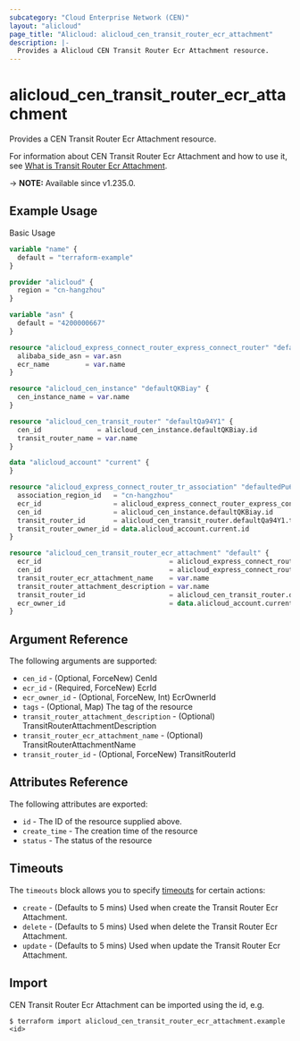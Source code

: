 ```yaml
---
subcategory: "Cloud Enterprise Network (CEN)"
layout: "alicloud"
page_title: "Alicloud: alicloud_cen_transit_router_ecr_attachment"
description: |-
  Provides a Alicloud CEN Transit Router Ecr Attachment resource.
---
```


# alicloud_cen_transit_router_ecr_attachment

Provides a CEN Transit Router Ecr Attachment resource.



For information about CEN Transit Router Ecr Attachment and how to use it, see [What is Transit Router Ecr Attachment](https://www.alibabacloud.com/help/en/).

-> **NOTE:** Available since v1.235.0.

## Example Usage

Basic Usage

```terraform
variable "name" {
  default = "terraform-example"
}

provider "alicloud" {
  region = "cn-hangzhou"
}

variable "asn" {
  default = "4200000667"
}

resource "alicloud_express_connect_router_express_connect_router" "defaultO8Hcfx" {
  alibaba_side_asn = var.asn
  ecr_name         = var.name
}

resource "alicloud_cen_instance" "defaultQKBiay" {
  cen_instance_name = var.name
}

resource "alicloud_cen_transit_router" "defaultQa94Y1" {
  cen_id              = alicloud_cen_instance.defaultQKBiay.id
  transit_router_name = var.name
}

data "alicloud_account" "current" {
}

resource "alicloud_express_connect_router_tr_association" "defaultedPu6c" {
  association_region_id   = "cn-hangzhou"
  ecr_id                  = alicloud_express_connect_router_express_connect_router.defaultO8Hcfx.id
  cen_id                  = alicloud_cen_instance.defaultQKBiay.id
  transit_router_id       = alicloud_cen_transit_router.defaultQa94Y1.transit_router_id
  transit_router_owner_id = data.alicloud_account.current.id
}

resource "alicloud_cen_transit_router_ecr_attachment" "default" {
  ecr_id                                = alicloud_express_connect_router_express_connect_router.defaultO8Hcfx.id
  cen_id                                = alicloud_express_connect_router_tr_association.defaultedPu6c.cen_id
  transit_router_ecr_attachment_name    = var.name
  transit_router_attachment_description = var.name
  transit_router_id                     = alicloud_cen_transit_router.defaultQa94Y1.transit_router_id
  ecr_owner_id                          = data.alicloud_account.current.id
}
```

## Argument Reference

The following arguments are supported:
* `cen_id` - (Optional, ForceNew) CenId
* `ecr_id` - (Required, ForceNew) EcrId
* `ecr_owner_id` - (Optional, ForceNew, Int) EcrOwnerId
* `tags` - (Optional, Map) The tag of the resource
* `transit_router_attachment_description` - (Optional) TransitRouterAttachmentDescription
* `transit_router_ecr_attachment_name` - (Optional) TransitRouterAttachmentName
* `transit_router_id` - (Optional, ForceNew) TransitRouterId

## Attributes Reference

The following attributes are exported:
* `id` - The ID of the resource supplied above.
* `create_time` - The creation time of the resource
* `status` - The status of the resource

## Timeouts

The `timeouts` block allows you to specify [timeouts](https://www.terraform.io/docs/configuration-0-11/resources.html#timeouts) for certain actions:
* `create` - (Defaults to 5 mins) Used when create the Transit Router Ecr Attachment.
* `delete` - (Defaults to 5 mins) Used when delete the Transit Router Ecr Attachment.
* `update` - (Defaults to 5 mins) Used when update the Transit Router Ecr Attachment.

## Import

CEN Transit Router Ecr Attachment can be imported using the id, e.g.

```shell
$ terraform import alicloud_cen_transit_router_ecr_attachment.example <id>
```